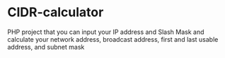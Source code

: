 # CIDR-calculator
PHP project that you can input your IP address and Slash Mask and calculate your network address, broadcast address, first and last usable address, and subnet mask
